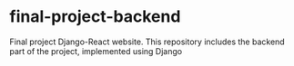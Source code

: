 # final-project-backend
Final project Django-React website. This repository includes the backend part of the project, implemented using Django
